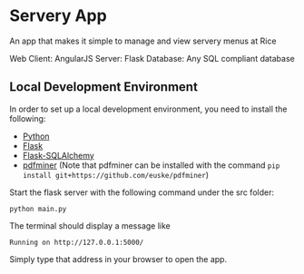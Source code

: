 Servery App
===========
An app that makes it simple to manage and view servery menus at Rice

Web Client: AngularJS
Server: Flask
Database: Any SQL compliant database

Local Development Environment
-----------------------------
In order to set up a local development environment, you need to install the following:
* [Python](http://www.python.org/getit/)
* [Flask](http://flask.pocoo.org/docs/installation/)
* [Flask-SQLAlchemy](http://pythonhosted.org/Flask-SQLAlchemy/)
* [pdfminer](http://www.unixuser.org/~euske/python/pdfminer/index.html)
(Note that pdfminer can be installed with the command `pip install git+https://github.com/euske/pdfminer`)

Start the flask server with the following command under the src folder:

    python main.py

The terminal should display a message like

    Running on http://127.0.0.1:5000/

Simply type that address in your browser to open the app.
